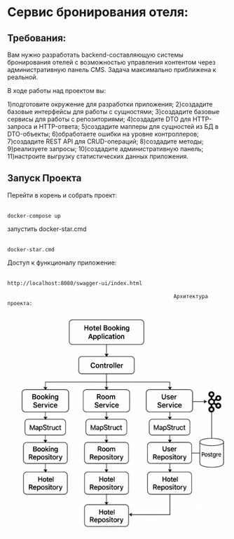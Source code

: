 # Сервис бронирования отеля:

## Требования:
Вам нужно разработать backend-составляющую системы бронирования отелей с возможностью управления контентом через административную панель CMS.
Задача максимально приближена к реальной.

В ходе работы над проектом вы:

1)подготовите окружение для разработки приложения;
2)создадите базовые интерфейсы для работы с сущностями;
3)создадите базовые сервисы для работы с репозиториями;
4)создадите DTO для HTTP-запроса и HTTP-ответа;
5)создадите мапперы для сущностей из БД в DTO-объекты;
6)обработаете ошибки на уровне контроллеров;
7)создадите REST API для CRUD-операций;
8)создадите методы;
9)реализуете запросы;
10)создадите административную панель;
11)настроите выгрузку статистических данных приложения.



## Запуск Проекта
Перейти в корень и собрать проект:

```

docker-compose up
```

запустить docker-star.cmd
```

docker-star.cmd
```

Доступ к функционалу приложение:

```

http://localhost:8080/swagger-ui/index.html
```        
                                                         Архитектура проекта:

![img.png](img.png)
